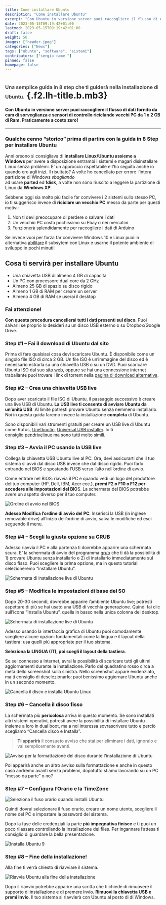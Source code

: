 ```yaml
---
title: Come installare Ubuntu
description: "Come installare Ubuntu"
excerpt: "Con Ubuntu in versione server puoi raccogliere il flusso di dati fornito da cam di sorveglianza e sensori di controllo riciclando vecchi PC da 1 o 2 GB di Ram. Praticamente a costo zero..."
date: 2023-05-15T09:19:42+01:00
lastmod: 2023-05-15T09:19:42+01:00
draft: false
weight: 50
images: ["header.jpeg"]
categories: ["News"]
tags: ["ubuntu", "software", "sistemi"]
contributors: ["sergio rame "]
pinned: false
homepage: false
---
```

# <span style="font-size: 1rem; color: #464646;">Una semplice guida in 8 step che ti guiderà nella installazione di Ubuntu.</span> {.f2.lh-title.b.mb3}

<div class="cms mw6">
  <h4 id="con-ubuntu-in-versione-server-puoi-raccogliere-il-flusso-di-dati-fornito-da-cam-di-sorveglianza-e-sensori-di-controllo-riciclando-vecchi-pc-da-1-o-2-gb-di-ram-praticamente-a-costo-zero">
    Con Ubuntu in versione server puoi raccogliere il flusso di dati fornito da cam di sorveglianza e sensori di controllo riciclando vecchi PC da 1 o 2 GB di Ram. Praticamente a costo zero!
  </h4>
  
  <hr />
  
  <h3 id="qualche-cenno-storico-prima-di-partire-con-la-guida-in-8-step-per-installare-ubuntu">
    Qualche cenno “storico” prima di partire con la guida in 8 Step per installare Ubuntu
  </h3>
  
  <p>
    Anni orsono si consigliava di <strong>installare Linux/Ubuntu assieme a Windows</strong> per avere a disposizione entrambi i sistemi e magari disinstallare Linux senza problemi. E’ un approccio rispettabile e l’ho seguito anche io quando ero agli inizi. Il risultato? A volte ho cancellato per errore l’intera partizione di Windows <em>sbagliando</em><br /> ad usare <strong>parted</strong> ed <strong>fdisk</strong>, a volte non sono riuscito a leggere la partizione di Linux da <strong>Windows XP</strong>.
  </p>
  
  <p>
    Sebbene oggi sia molto più facile far convivere i 2 sistemi sullo stesso PC, io ti suggerisco invece di <strong>riciclare un vecchio PC</strong> messo da parte per questi motivi:
  </p>
  
  <ol>
    <li>
      Non ti devi preoccupare di perdere o salvare i dati
    </li>
    <li>
      Un vecchio PC costa pochissimo su Ebay o nei mercatini
    </li>
    <li>
      Funzionerà splendidamente per raccogliere i dati di Arduino
    </li>
  </ol>
  
  <p>
    Se invece vuoi per forza far convivere Windows 10 e Linux puoi in alternativa <a href="https://docs.microsoft.com/en-us/windows/wsl/install-win10">abilitare</a> il subsytem con Linux e usarne il potente ambiente di sviluppo in pochi minuti!
  </p>
  
  <h2 id="cosa-ti-servirà-per-installare-ubuntu">
    Cosa ti servirà per installare Ubuntu
  </h2>
  
  <ul>
    <li>
      Una chiavetta USB di almeno 4 GB di capacità
    </li>
    <li>
      Un PC con processore dual core da 2 GHz
    </li>
    <li>
      Almeno 25 GB di spazio su disco rigido
    </li>
    <li>
      Almeno 1 GB di RAM per creare un server
    </li>
    <li>
      Almeno 4 GB di RAM se userai il desktop
    </li>
  </ul>
  
  <h3 id="fai-attenzione">
    Fai attenzione!
  </h3>
  
  <p>
    <strong>Con questa procedura cancellerai tutti i dati presenti sul disco</strong>. Puoi salvarli se proprio lo desideri su un disco USB esterno o su Dropbox/Google Drive.
  </p>
  
  <h3 id="step-1-fai-il-download-di-ubuntu-dal-sito">
    Step #1 &#8211; Fai il download di Ubuntu dal sito
  </h3>
  
  <p>
    Prima di fare qualsiasi cosa devi scaricare Ubuntu. È disponibile come un singolo file ISO di circa 2 GB. Un file ISO è un’immagine del disco ed è necessario estrarla su una chiavetta USB o su un DVD. Puoi scaricare Ubuntu ISO dal suo <a href="https://ubuntu.com/download/desktop">sito web</a>, oppure se hai una connessione internet traballante puoi trovare i link di torrent nella <a href="https://ubuntu.com/download/alternative-downloads">pagina di download alternativa</a>.
  </p>
  
  <h3 id="step-2-crea-una-chiavetta-usb-live">
    Step #2 &#8211; Crea una <strong>chiavetta USB live</strong>
  </h3>
  
  <p>
    Dopo aver scaricato il file ISO di Ubuntu, il passaggio successivo è creare una live USB di Ubuntu. <strong>La USB live ti consente di avviare Ubuntu da un’unità USB</strong>. Al limite potresti provare Ubuntu senza nemmeno installarlo. Noi in questa guida faremo invece la installazione <strong>completa</strong> di Ubuntu.
  </p>
  
  <p>
    Sono disponibili vari strumenti gratuiti per creare un USB live di Ubuntu come Rufus, <a href="https://unetbootin.github.io/">Unetbootin</a>, <a href="https://www.pendrivelinux.com/universal-usb-installer-easy-as-1-2-3/">Universal USB installer</a>. Io ti consiglio <a href="https://www.pendrivelinux.com/category/new-usb-linux-tutorials/">pendrivelinux</a> ma sono tutti molto simili.
  </p>
  
  <h3 id="step-3-avvia-il-pc-usando-la-usb-live">
    Step #3 &#8211; Avvia il PC usando la USB live
  </h3>
  
  <p>
    Collega la chiavetta USB Ubuntu live al PC. Ora, devi assicurarti che il tuo sistema si avvii dal disco USB invece che dal disco rigido. Puoi farlo entrando nel BIOS e spostando l’USB verso l’alto nell’ordine di avvio.
  </p>
  
  <p>
    Come entrare nel BIOS: riavvia il PC e quando vedi un logo del produttore del tuo computer (HP, Dell, IBM, Acer ecc.), <strong>premi F2 o F10 o F12 per accedere alle impostazioni del BIO</strong>S. La schermata del BIOS potrebbe avere un aspetto diverso per il tuo computer.
  </p>
  
  <p>
    <img decoding="async" src="https://res.cloudinary.com/sebadima/image/upload/v1602690764/001/boot_order-BIOS_tbvs1r.jpg" alt="Ordine di avvio nel BIOS" />
  </p>
  
  <p>
    <strong>Adesso Modifica l’ordine di avvio del PC</strong>. Inserisci la USB (in inglese removable drive) all’inizio dell’ordine di avvio, salva le modifiche ed esci seguendo il menu.
  </p>
  
  <h3 id="step-4-scegli-la-giusta-opzione-su-grub">
    Step #4 &#8211; Scegli la giusta opzione su GRUB
  </h3>
  
  <p>
    Adesso riavvia il PC e alla partenza ti dovrebbe apparire una schermata scura. E’ la schermata di avvio del programma <a href="https://wiki.ubuntu-it.org/AmministrazioneSistema/Grub">grub</a> che ti dà la possibilità di 1) provare Ubuntu senza installarlo o 2) di installarlo immediatamente sul disco fisso. Puoi scegliere la prima opzione, ma in questo tutorial selezioneremo “Installare Ubuntu”.
  </p>
  
  <p>
    <img decoding="async" src="https://res.cloudinary.com/sebadima/image/upload/v1602690772/001/ubuntu_live_install_screen_wzqugq.jpg" alt="Schermata di installazione live di Ubuntu" />
  </p>
  
  <h3 id="step-5-modifica-le-impostazioni-di-base-del-so">
    Step #5 &#8211; Modifica le impostazioni di base del SO
  </h3>
  
  <p>
    Dopo 20-30 secondi, dovrebbe apparire l’ambiente Ubuntu live; potresti aspettare di più se hai usato una USB di vecchia generazione. Quindi fai clic sull’icona “Installa Ubuntu”, quella in basso nella unica colonna del desktop.
  </p>
  
  <p>
    <img decoding="async" src="https://res.cloudinary.com/sebadima/image/upload/v1602783971/001/Desktop-Ubuntu-Live_fb53ji.jpg" alt="Schermata di installazione live di Ubuntu" />

<br /> 

Adesso usando la interfaccia grafica di Ubuntu puoi comodamente scegliere alcune opzioni fondamentali come la lingua e il layout della tastiera: usa quelli più appropriate per il tuo sistema.
  </p>
  
  <p>
    <strong>Seleziona la LINGUA (IT), poi scegli il layout della tastiera</strong>.
  </p>
  
  <p>
    Se sei connesso a Internet, avrai la possibilità di scaricare tutti gli ultimi aggiornamenti durante la installazione. Parlo del quadratino rosso circa a metà dello screenshot sulla sinistra. Nello screenshot appare evidenziato, ma ti consiglio di deselezionarlo: puoi benissimo aggiornare Ubuntu anche in un secondo momento.
  </p>
  
  <p>
    <img decoding="async" src="https://res.cloudinary.com/sebadima/image/upload/v1602690801/001/install_ubuntu_4_wdk85u.jpg" alt="Cancella il disco e installa Ubuntu Linux" />
  </p>
  
  <h3 id="step-6-cancella-il-disco-fisso">
    Step #6 &#8211; Cancella il disco fisso
  </h3>
  
  <p>
    La schermata più <strong>pericolosa</strong> arriva in questo momento. Se sono installati altri sistemi operativi, potresti avere la possibilità di installare Ubuntu insieme a loro in dual boot, ma a noi interessa sovrascrivere tutto e perciò scegliamo “Cancella disco e Installa”.
  </p>
  
  > **Ti apparirà** il consueto avviso che stai per eliminare i dati, ignoralo e vai semplicemente avanti.
  
  <p>
    <img decoding="async" src="https://i1.wp.com/itsfoss.com/wp-content/uploads/2020/01/install_ubuntu_5.jpg?resize=800%2C471&ssl=1" alt="Avviso per la formattazione del disco durante l'installazione di Ubuntu" />
  </p>
  
  <p>
    Poi apparirà anche un altro avviso sulla formattazione e anche in questo caso andremo avanti senza problemi, dopotutto stiamo lavorando su un PC “messo da parte” o no?
  </p>
  
  <h3 id="step-7-configura-l-orario-e-la-timezone">
    Step #7 &#8211; Configura l’Orario e la TimeZone
  </h3>
  
  <p>
    <img decoding="async" src="https://res.cloudinary.com/sebadima/image/upload/v1603296292/001/installazione-ubuntu-pc-4_eejths.jpg" alt="Seleziona il fuso orario quando installi Ubuntu" />
  </p>
  
  <p>
    Quindi dovrai selezionare il fuso orario, creare un nome utente, scegliere il nome del PC e impostare la password del sistema.
  </p>
  
  <p>
    Dopo la fase delle credenziali la parte <strong>più impegnativa finisce</strong> e ti puoi un poco rilassare controllando la installazione dei files. Per ingannare l’attesa ti consiglio di guardare la bella presentazione.
  </p>
  
  <p>
    <img decoding="async" src="https://res.cloudinary.com/sebadima/image/upload/v1603296319/001/installazione-ubuntu-pc-6-bis_zixnmi.jpg" alt="Installa Ubuntu 9" />
  </p>
  
  <h3 id="step-8-fine-della-installazione">
    Step #8 &#8211; Fine della installazione!
  </h3>
  
  <p>
    Alla fine ti verrà chiesto di riavviare il sistema.
  </p>
  
  <p>
    <img decoding="async" src="https://res.cloudinary.com/sebadima/image/upload/v1603296330/001/installazione-ubuntu-pc-7_vajtr6.jpg" alt="Riavvia Ubuntu alla fine della installazione" />
  </p>
  
  <p>
    Dopo il riavvio potrebbe apparire una scritta che ti chiede di rimuovere il supporto di installazione e di premere Invio. <strong>Rimuovi la chiavetta USB e premi Invio</strong>. Il tuo sistema si riavvierà con Ubuntu al posto di di Windows.
  </p>
  
</div>
